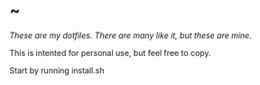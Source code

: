 # ~

*These are my dotfiles. There are many like it, but these are mine.*

This is intented for personal use, but feel free to copy.

Start by running install.sh